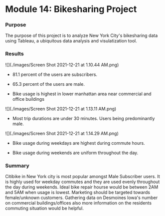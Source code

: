 # Module 14: Bikesharing Project

### Purpose
The purpose of this project is to analyze New York City's bikesharing data using Tableau, a ubiquitous data analysis and visulatization tool.

### Results
![](./images/Screen Shot 2021-12-21 at 1.10.44 AM.png)

- 81.1 percent of the users are subscribers.

- 65.3 percent of the users are male.

- Bike usage is highest in lower manhattan area near commercial and office buildings



![](./images/Screen Shot 2021-12-21 at 1.13.11 AM.png)

-  Most trip durations are under 30 minutes. Users being predominantly male.

![](./images/Screen Shot 2021-12-21 at 1.14.29 AM.png)
 
* Bike usage during weekdays are highest during commute hours.

* Bike usage during weekends are uniform throughout the day. 

### Summary
Citibike in New York city is most popular amongst Male Subscriber users. It is highly used for weekday commutes and they are used evenly throughout the day during weekends. Ideal bike repair hourse would be between 2AM and 5AM when usage is lowest. Marketing should be targeted towards female/unknown customers. Gathering data on Desmoines Iowa's number on commercial buildings/offices also more information on the residents commuting situation would be helpful. 
